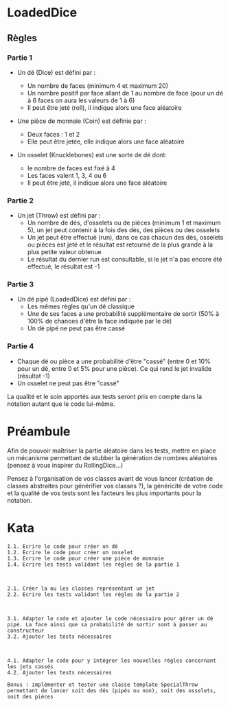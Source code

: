 # LoadedDice

## Règles

### Partie 1

- Un dé (Dice) est défini par :
    - Un nombre de faces (minimum 4 et maximum 20)
    - Un nombre positif par face allant de 1 au nombre de face (pour un dé à 6 faces on aura les valeurs de 1 à 6)
    - Il peut être jeté (roll), il indique alors une face aléatoire
    
- Une pièce de monnaie (Coin) est définie par :
    - Deux faces : 1 et 2
    - Elle peut être jetée, elle indique alors une face aléatoire
    
- Un osselet (Knucklebones) est une sorte de dé dont:
    - le nombre de faces est fixé à 4
    - Les faces valent 1, 3, 4 ou 6
    - Il peut être jeté, il indique alors une face aléatoire

### Partie 2

- Un jet (Throw) est défini par :
    - Un nombre de dés, d'osselets ou de pièces (minimum 1 et maximum 5), un jet peut contenir à la fois des dés, des pièces ou des osselets
    - Un jet peut être effectué (run), dans ce cas chacun des dés, osselets ou pièces est jeté et le résultat est retourné de la plus grande à la plus petite valeur obtenue
    - Le résultat du dernier run est consultable, si le jet n'a pas encore été effectué, le résultat est -1

### Partie 3

- Un dé pipé (LoadedDice) est défini par :
    - Les mêmes règles qu'un dé classique
    - Une de ses faces a une probabilité supplémentaire de sortir (50% à 100% de chances d'être la face indiquée par le dé)
    - Un dé pipé ne peut pas être cassé

### Partie 4

- Chaque dé ou pièce a une probabilité d'être "cassé" (entre 0 et 10% pour un dé, entre 0 et 5% pour une pièce). Ce qui rend le jet invalide (résultat -1)
- Un osselet ne peut pas être "cassé"

La qualité et le soin apportés aux tests seront pris en compte dans la notation autant que le code lui-même.

# Préambule

Afin de pouvoir maîtriser la partie aléatoire dans les tests, mettre en place un mécanisme permettant de stubber la génération de nombres aléatoires (pensez à vous inspirer du RollingDice...)

Pensez à l'organisation de vos classes avant de vous lancer (création de classes abstraites pour générifier vos classes ?), la généricité de votre code et la qualité de vos tests sont les facteurs les plus importants pour la notation.


# Kata


    1.1. Ecrire le code pour créer un dé
    1.2. Ecrire le code pour créer un osselet
    1.3. Ecrire le code pour créer une pièce de monnaie
    1.4. Ecrire les tests validant les règles de la partie 1

 

    2.1. Créer la ou les classes représentant un jet
    2.2. Ecrire les tests validant les règles de la partie 2

 

    3.1. Adapter le code et ajouter le code nécessaire pour gérer un dé pipé. La face ainsi que sa probabilité de sortir sont à passer au constructeur
    3.2. Ajouter les tests nécessaires
    
     
    
    4.1. Adapter le code pour y intégrer les nouvelles règles concernant les jets cassés
    4.2. Ajouter les tests nécessaires

    Bonus : implémenter et tester une classe template SpecialThrow permettant de lancer soit des dés (pipés ou non), soit des osselets, soit des pièces
